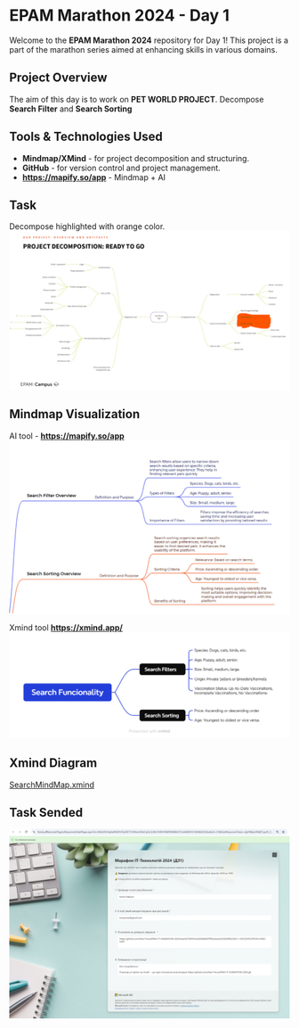 # EPAM Marathon 2024 - Day 1

Welcome to the **EPAM Marathon 2024** repository for Day 1!
This project is a part of the marathon series aimed at enhancing skills in various domains.

## Project Overview

The aim of this day is to work on **PET WORLD PROJECT**.
Decompose **Search Filter** and **Search Sorting**  

## Tools & Technologies Used
- **Mindmap/XMind** - for project decomposition and structuring.
- **GitHub** - for version control and project management.
- **https://mapify.so/app** - Mindmap + AI 

## Task
Decompose highlighted with orange color.
![Given MindMap](assets/Task.png)
## Mindmap Visualization


AI tool - **https://mapify.so/app**   
![](assets/filter-and-sorting.png)

Xmind tool **https://xmind.app/**
![](assets/SearchFuncionality.png)

## Xmind Diagram
[SearchMindMap.xmind](assets%2FSearchMindMap.xmind)

## Task Sended
![](assets/Screenshot%202024-09-26%20123410.png)